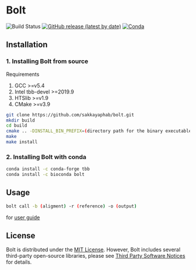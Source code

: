 # Bolt
![Build Status](https://github.com/sakkayaphab/bolt/workflows/Ubuntu/badge.svg?branch=master)
[![GitHub release (latest by date)](https://img.shields.io/github/v/release/sakkayaphab/bolt)](https://github.com/sakkayaphab/bolt/releases)
[![Conda](https://img.shields.io/conda/v/bioconda/bolt?color=blue&label=Anaconda%20Cloud)](https://anaconda.org/bioconda/bolt)



## Installation

### 1. Installing Bolt from source

Requirements
1. GCC >=v5.4
2. Intel tbb-devel >=2019.9
3. HTSlib >=v1.9
4. CMake >=v3.9

```sh
git clone https://github.com/sakkayaphab/bolt.git
mkdir build
cd build
cmake .. -DINSTALL_BIN_PREFIX=(directory path for the binary executable file of Bolt) -DINCLUDE_LIBRARY_PREFIX=(directory path for include of libraries) -DLIBRARY_LINK_PREFIX=(directory path for lib of libraries)
make
make install
```


### 2. Installing Bolt with conda


```sh
conda install -c conda-forge tbb
conda install -c bioconda bolt
```


## Usage
```sh
bolt call -b (aligment) -r (reference) -o (output)
```
for [user guide][UserGuide]


[UserGuide]:docs/README.md

## License
Bolt is distributed under the [MIT License][MITLicense]. However, Bolt includes several third-party open-source libraries, please see [Third Party Software Notices][LICENSETHIRDPARTY] for details.


[MITLicense]:LICENSE
[LICENSETHIRDPARTY]:THIRD-PARTY-LICENSE
